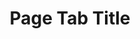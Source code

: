 ---
layout: home

title: Page Tab Title
titleTemplate: Page Tab Afterbar Text

hero:
  name: Hero Name
  text: Hero Text
  tagline: Hero Tagline
  image:
    src: /float.jpg
    alt: Image Alt Text Here
  actions:
    - theme: brand
      text: Internal Thing
      link: a-page
    - theme: alt
      text: External Thing
      link: https://github.com
    - theme: alt
      text: GitHub
      link: https://github.com/org/repo

features:
  - title: Hero Box 1
    link: /a-page
    details: Hero box 1 description.
  - title: Hero Box 2
    link: /subfolder1/another-page
    details: Hero box 2 description.
  - title: Hero Box 3
    link: /a-page
    details: Hero box 3 description.
  - title: Hero Box 4
    link: /subfolder1/another-page
    details: Hero box 4 description.
---